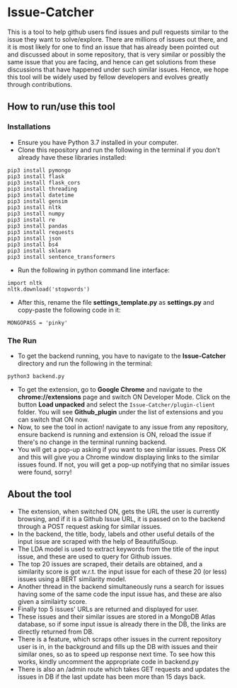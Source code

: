 # Issue-Catcher

This is a tool to help github users find issues and pull requests similar to the issue they want to solve/explore. There are millions of issues out there, and it is most likely for one to find an issue that has already been pointed out and discussed about in some repository, that is very similar or possibly the same issue that you are facing, and hence can get solutions from these discussions that have happened under such similar issues. Hence, we hope this tool will be widely used by fellow developers and evolves greatly through contributions.

## How to run/use this tool
### Installations
* Ensure you have Python 3.7 installed in your computer.
* Clone this repository and run the following in the terminal if you don't already have these libraries installed:
```
pip3 install pymongo
pip3 install flask
pip3 install flask_cors
pip3 install threading
pip3 install datetime
pip3 install gensim
pip3 install nltk
pip3 install numpy
pip3 install re
pip3 install pandas
pip3 install requests
pip3 install json
pip3 install bs4
pip3 install sklearn
pip3 install sentence_transformers
```
* Run the following in python command line interface:
```
import nltk
nltk.download('stopwords')
```
* After this, rename the file **settings_template.py** as **settings.py** and copy-paste the following code in it:
```
MONGOPASS = 'pinky'
```
### The Run
* To get the backend running, you have to navigate to the **Issue-Catcher** directory and run the following in the terminal:
```
python3 backend.py
```
* To get the extension, go to **Google Chrome** and navigate to the **chrome://extensions** page and switch ON Developer Mode. Click on the button **Load unpacked** and select the ```Issue-Catcher/plugin-client``` folder. You will see **Github_plugin** under the list of extensions and you can switch that ON now.
* Now, to see the tool in action! navigate to any issue from any repository, ensure backend is running and extension is ON, reload the issue if there's no change in the terminal running backend.
* You will get a pop-up asking if you want to see similar issues. Press OK and this will give you a Chrome window displaying links to the similar issues found. If not, you will get a pop-up notifying that no similar issues were found, sorry!

## About the tool
* The extension, when switched ON, gets the URL the user is currently browsing, and if it is a Github Issue URL, it is passed on to the backend through a POST request asking for similar issues.
* In the backend, the title, body, labels and other useful details of the input issue are scraped with the help of BeautifulSoup. 
* The LDA model is used to extract keywords from the title of the input issue, and these are used to query for Github issues.
* The top 20 issues are scraped, their details are obtained, and a similarity score is got w.r.t. the input issue for each of these 20 (or less) issues using a BERT similarity model.
* Another thread in the backend simultaneously runs a search for issues having some of the same code the input issue has, and these are also given a similairty score.
* Finally top 5 issues' URLs are returned and displayed for user. 
* These issues and their similar issues are stored in a MongoDB Atlas database, so if some input issue is already there in the DB, the links are directly returned from DB.
* There is a feature, which scraps other issues in the current repository user is in, in the background and fills up the DB with issues and their similar ones, so as to speed up response next time. To see how this works, kindly uncomment the appropriate code in backend.py
* There is also an /admin route which takes GET requests and updates the issues in DB if the last update has been more than 15 days back.


